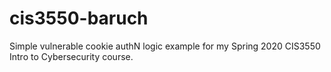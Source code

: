 # cis3550-baruch
Simple vulnerable cookie authN logic example for my Spring 2020 CIS3550 Intro to Cybersecurity course. 
